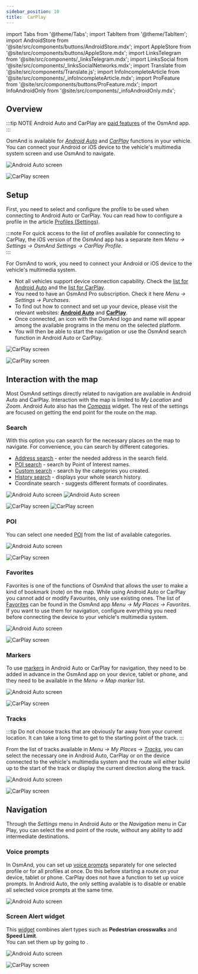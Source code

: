 ```yaml
---
sidebar_position: 10
title:  CarPlay
---
```


import Tabs from '@theme/Tabs';
import TabItem from '@theme/TabItem';
import AndroidStore from '@site/src/components/buttons/AndroidStore.mdx';
import AppleStore from '@site/src/components/buttons/AppleStore.mdx';
import LinksTelegram from '@site/src/components/_linksTelegram.mdx';
import LinksSocial from '@site/src/components/_linksSocialNetworks.mdx';
import Translate from '@site/src/components/Translate.js';
import InfoIncompleteArticle from '@site/src/components/_infoIncompleteArticle.mdx';
import ProFeature from '@site/src/components/buttons/ProFeature.mdx';
import InfoAndroidOnly from '@site/src/components/_infoAndroidOnly.mdx';

<InfoIncompleteArticle/>  

## Overview

:::tip NOTE
Android Auto and CarPlay are [paid features](../purchases/index.md) of the OsmAnd app.
:::

OsmAnd is available for [*Android Auto*](https://www.android.com/auto) and [*CarPlay*](https://www.apple.com/ios/carplay/) functions in your vehicle. You can connect your Android or iOS device to the vehicle's multimedia system screen and use OsmAnd to navigate.  

<Tabs groupId="operating-systems">

<TabItem value="android" label="Android Auto">

![Android Auto screen](@site/static/img/navigation/auto-car/osmand_android_auto.png)  

</TabItem>

<TabItem value="ios" label="CarPlay"> 

![CarPlay screen](@site/static/img/navigation/auto-car/ios-carplay.png)

</TabItem>

</Tabs>


## Setup

First, you need to select and configure the profile to be used when connecting to Android Auto or CarPlay. You can read how to configure a profile in the article [Profiles (Settings)](../personal/profiles).  

:::note
For quick access to the list of profiles available for connecting to CarPlay, the iOS version of the OsmAnd app has a separate item *Menu → Settings → OsmAnd Settings → CarPlay Profile*.  
:::

For OsmAnd to work, you need to connect your Android or iOS device to the vehicle's multimedia system.  
- Not all vehicles support device connection capability. Check the [list for Android Auto](https://www.android.com/auto/compatibility/) and the [list for CarPlay](https://www.apple.com/ios/carplay/available-models/).
- You need to have an OsmAnd Pro subscription. Check it here *Menu → Settings → Purchases*.
- To find out how to connect and set up your device, please visit the relevant websites: [**Android Auto**](https://www.android.com/auto) and [**CarPlay**](https://www.apple.com/ios/carplay/). 
- Once connected, an icon with the OsmAnd logo and name will appear among the available programs in the menu on the selected platform.
- You will then be able to start the navigation or use the OsmAnd search function in Android Auto or CarPlay.  

<Tabs groupId="operating-systems">

<TabItem value="android" label="Android Auto">

![CarPlay screen](@site/static/img/navigation/auto-car/android-auto-1.png)

</TabItem>

<TabItem value="ios" label="CarPlay"> 

![CarPlay screen](@site/static/img/navigation/auto-car/car-play-1.png)

</TabItem>

</Tabs>  


## Interaction with the map

Most OsmAnd settings directly related to navigation are available in Android Auto and CarPlay. Interaction with the map is limited to *My Location* and *Zoom*. Android Auto also has the *[Compass](../widgets/map-buttons.md#compass)* widget. The rest of the settings are focused on getting the end point for the route on the map.


### Search

With this option you can search for the necessary places on the map to navigate. For convenience, you can search by different categories.  
- [Address search](../search/search-address.md) - enter the needed address in the search field.
- [POI search](../search/search-poi.md) - search by Point of Interest names.
- [Custom search](../search/custom-poi-search.md) - search by the categories you created.
- [History search](../search/search-history.md) - displays your whole search history.
- Coordinate search - suggests different formats of coordinates.

<Tabs groupId="operating-systems">

<TabItem value="android" label="Android Auto">

![Android Auto screen](@site/static/img/navigation/auto-car/android-auto-12.png)   ![Android Auto screen](@site/static/img/navigation/auto-car/android-auto-13.png)

</TabItem>

<TabItem value="ios" label="CarPlay"> 

![CarPlay screen](@site/static/img/navigation/auto-car/car-play-4.png)  ![CarPlay screen](@site/static/img/navigation/auto-car/car-play-6.png)

</TabItem>

</Tabs>  


### POI

You can select one needed [POI](../map/point-layers-on-map.md#points-of-interest-poi) from the list of available categories.

<Tabs groupId="operating-systems">

<TabItem value="android" label="Android Auto">

![Android Auto screen](@site/static/img/navigation/auto-car/android-auto-7.png)

</TabItem>

<TabItem value="ios" label="CarPlay"> 

![CarPlay screen](@site/static/img/navigation/auto-car/car-play-5.png)

</TabItem>

</Tabs>  


### Favorites

Favorites is one of the functions of OsmAnd that allows the user to make a kind of bookmark (note) on the map. While using Android Auto or CarPlay you cannot add or modify Favourites, only use existing ones. The list of [Favorites](../personal/favorites.md#manage-favorites) can be found in the OsmAnd app *Menu → My Places → Favorites*. If you want to use them for navigation, configure everything you need before connecting the device to your vehicle's multimedia system.

<Tabs groupId="operating-systems">

<TabItem value="android" label="Android Auto">

![Android Auto screen](@site/static/img/navigation/auto-car/android-auto-5.png)

</TabItem>

<TabItem value="ios" label="CarPlay"> 

![CarPlay screen](@site/static/img/navigation/auto-car/car-play-7.png)

</TabItem>

</Tabs>  


### Markers

To use [markers](../personal/markers.md#overview) in Android Auto or CarPlay for navigation, they need to be added in advance in the OsmAnd app on your device, tablet or phone, and they need to be available in the *Menu → Map marker* list.   

<Tabs groupId="operating-systems">

<TabItem value="android" label="Android Auto">

![Android Auto screen](@site/static/img/navigation/auto-car/android-auto-10.png)

</TabItem>

<TabItem value="ios" label="CarPlay"> 

![CarPlay screen](@site/static/img/navigation/auto-car/car-play-3.png)

</TabItem>

</Tabs>  


### Tracks

:::tip
Do not choose tracks that are obviously far away from your current location. It can take a long time to get to the starting point of the track.
:::

From the list of tracks available in *Menu → My Places → [Tracks](../personal/tracks.md)*, you can select the necessary one in Android Auto, CarPlay or on the device connected to the vehicle's multimedia system and the route will either build up to the start of the track or display the current direction along the track.  

<Tabs groupId="operating-systems">

<TabItem value="android" label="Android Auto">

![Android Auto screen](@site/static/img/navigation/auto-car/android-auto-6.png)

</TabItem>

<TabItem value="ios" label="CarPlay"> 

![CarPlay screen](@site/static/img/navigation/auto-car/car-play-11.png)

</TabItem>

</Tabs>  


## Navigation

Through the *Settings* menu in Android Auto or the *Navigation* menu in Car Play, you can select the end point of the route, without any ability to add intermediate destinations.


### Voice prompts

In OsmAnd, you can set up [voice prompts](../navigation/voice-navigation) separately for one selected profile or for all profiles at once. Do this before starting a route on your device, tablet or phone. CarPlay does not have a function to set up voice prompts. In Android Auto, the only setting available is to disable or enable all selected voice prompts at the same time.   

![Android Auto screen](@site/static/img/navigation/auto-car/android-auto-4.png)

### Screen Alert widget

This [widget](../widgets/nav-widgets.md#alert-widget) combines alert types such as **Pedestrian crosswalks** and **Speed Limit**.  
You can set them up by going to *<Translate android="true" ids="shared_string_menu,shared_string_settings,configure_profile,routing_settings_2,screen_alerts"/>*.

<Tabs groupId="operating-systems">

<TabItem value="android" label="Android Auto">

![Android Auto screen](@site/static/img/navigation/auto-car/android-auto-speed-limits.png)

</TabItem>

<TabItem value="ios" label="CarPlay"> 

![CarPlay screen](@site/static/img/navigation/auto-car/car-play-13.png)

</TabItem>

</Tabs>  

<!--
____

<Tabs groupId="operating-systems">

<TabItem value="android" label="Android Auto">

![Android Auto screen](@site/static/img/navigation/auto-car/android-auto-2.png)
![Android Auto screen](@site/static/img/navigation/auto-car/android-auto-3.png)


![Android Auto screen](@site/static/img/navigation/auto-car/android-auto-8.png)
![Android Auto screen](@site/static/img/navigation/auto-car/android-auto-9.png)

![Android Auto screen](@site/static/img/navigation/auto-car/android-auto-11.png)

</TabItem>

<TabItem value="ios" label="CarPlay"> 

![CarPlay screen](@site/static/img/navigation/auto-car/car-play-2.png)
![CarPlay screen](@site/static/img/navigation/auto-car/car-play-8.png)
![CarPlay screen](@site/static/img/navigation/auto-car/car-play-9.png)
![CarPlay screen](@site/static/img/navigation/auto-car/car-play-10.png)

![CarPlay screen](@site/static/img/navigation/auto-car/car-play-12.png)


</TabItem>

</Tabs>
-->

